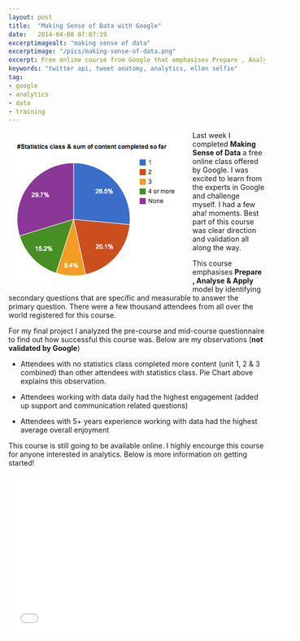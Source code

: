 ```yaml
---
layout: post
title:  "Making Sense of Data with Google"
date:   2014-04-08 07:07:19
excerptimagealt: "making sense of data"
excerptimage: "/pics/making-sense-of-data.png"
excerpt: Free online course from Google that emphasises Prepare , Analyse &  Apply model for data analytics. I was excited to learn from the experts in Google and challenge myself.            
keywords: "twitter api, tweet anatomy, analytics, ellen selfie"
tag: 
- google
- analytics
- data
- training
---
```

<img style="float:left;margin-right:15px" alt="Pie chart showing course content completed by students based on #statistics classes taken" 
src="/pics/making-sense-of-data-piechart.png" /> Last week I completed **Making Sense of Data** a free online class offered by Google. 
I was excited to learn from the experts in Google and challenge myself. I had a few aha! moments. 
Best part of this course was clear direction and validation all along the way. 

This course emphasises **Prepare , Analyse &  Apply** model by identifying secondary questions that are specific and 
measurable to answer the primary question. There were a few thousand attendees from all over the world registered for this course.

For my final project I analyzed the pre-course and mid-course questionnaire to find out how successful this course was. 
Below are my observations (**not validated by Google**)

- Attendees with no statistics class completed more content (unit 1, 2 & 3 combined) than other attendees with statistics class. 
  Pie Chart above explains this observation.

- Attendees working with data daily had the highest engagement (added up support and communication related questions)

- Attendees with 5+ years experience working with data had the highest average overall enjoyment 

This course is still going to be available online. I highly encourge this course for anyone interested in analytics. 
Below is more information on getting started!

<div style="text-align: center;">
<iframe width="560" height="315" src="//www.youtube.com/embed/ZVotO69oFMA?rel=0" frameborder="0" allowfullscreen></iframe>
</div>
